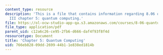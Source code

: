 ```yaml
---
content_type: resource
description: 'This is a file that contains information regarding 8.06 quantum physics
  III chapter 5: quantum computing.'
file: https://ol-ocw-studio-app-qa.s3.amazonaws.com/courses/8-06-quantum-physics-iii-spring-2016/766eb82809dd269944b11e838ed1814b_MIT8_06S16_chap5.pdf
file_type: application/pdf
parent_uid: c12a6c26-ce95-2fb6-d666-daf4f93f8f4d
resourcetype: Document
title: 'Chapter 5: Quantum Computing'
uid: 766eb828-09dd-2699-44b1-1e838ed1814b
---
```

